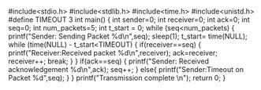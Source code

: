 #include<stdio.h>
#include<stdlib.h>
#include<time.h>
#include<unistd.h>
#define TIMEOUT 3
int main()
{
    int sender=0;
    int receiver=0;
    int ack=0;
    int seq=0;
    int num_packets=5;
    int t_start = 0;
    while (seq<num_packets)
    {
        printf("Sender: Sending Packet %d\n",seq);
        sleep(1);
         t_start= time(NULL);
        while (time(NULL) - t_start<TIMEOUT)
        {
            if(receiver==seq)
            {
                printf("Receiver:Received packet %d\n",receiver);
                ack=receiver;
                receiver++;
                break;
            }
        }
        if(ack==seq)
        {
            printf("Sender: Received acknowledgement %d\n",ack);
            seq++;
        }
        else{
            printf("Sender:Timeout on Packet %d",seq);
        }
    }
    printf("Transmission complete \n");
    return 0;
}



